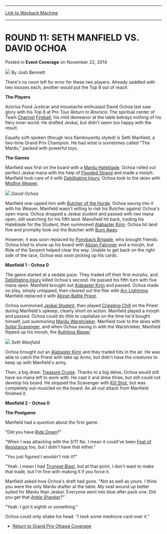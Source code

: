 
---
[Link to Wayback Machine](https://web.archive.org/web/20150921211042/http://magic.wizards.com/en/articles/archive/event-coverage/round-11-seth-manfield-vs-david-ochoa-2014-11-23)

[_metadata_:author]:- "Josh Bennett"
[_metadata_:description]:- "There's no room left for error for these two players. Already saddled with two lossses each, another would put the Top 8 out of reach. The Players"
[_metadata_:generator]:- "Drupal 7 (http://drupal.org)"
[_metadata_:node]:- "316558"
[_metadata_:path_date]:- "2014-11-23"
[_metadata_:publish_date]:- "2014-11-22"
[_metadata_:source]:- "div-main-content"
[_metadata_:title]:- "ROUND 11: SETH MANFIELD VS. DAVID OCHOA"
[_metadata_:wayback_capture_timestamp]:- "2015-09-21 21:10:42"
[_metadata_:wayback_raw_url]:- "https://web.archive.org/web/20150921211042id_/http://magic.wizards.com/en/articles/archive/event-coverage/round-11-seth-manfield-vs-david-ochoa-2014-11-23"
[_metadata_:wayback_url]:- "http://magic.wizards.com/en/articles/archive/event-coverage/round-11-seth-manfield-vs-david-ochoa-2014-11-23"
---


ROUND 11: SETH MANFIELD VS. DAVID OCHOA
=======================================



 Posted in **Event Coverage**
 on November 22, 2014 






![](https://media.magic.wizards.com/styles/auth_small/public/images/person/authorpic_joshbennett.jpg)
By Josh Bennett










There's no room left for error for these two players. Already saddled with two lossses each, another would put the Top 8 out of reach.


**The Players**


Azorius Food Justicar and moustache enthusiast David Ochoa last saw glory with his Top 8 at Pro Tour *Return to Ravnica*. The spiritual center of Team [Channel](http://gatherer.wizards.com/Pages/Card/Details.aspx?name=Channel) [Fireball](http://gatherer.wizards.com/Pages/Card/Details.aspx?name=Fireball), his mild demeanor at the table betrays nothing of his fiery inner world. He drafted Jeskai, but didn't seem too happy with the result.


Equally soft-spoken (though less flamboyantly styled) is Seth Manfield, a two-time Grand Prix Champion. He had what is sometimes called "The Mardu," packed with powerful toys.


**The Games**


Manfield was first on the board with a [Mardu Hateblade](http://gatherer.wizards.com/Pages/Card/Details.aspx?name=Mardu+Hateblade). Ochoa rolled out perfect Jeskai mana with the help of [Flooded Strand](http://gatherer.wizards.com/Pages/Card/Details.aspx?name=Flooded+Strand) and made a morph. Manfield took care of it with [Debilitating Injury](http://gatherer.wizards.com/Pages/Card/Details.aspx?name=Debilitating+Injury). Ochoa took to the skies with [Mistfire Weaver](http://gatherer.wizards.com/Pages/Card/Details.aspx?name=Mistfire+Weaver).


![](https://media.wizards.com/2014/events/gpott14/Rd11Ochoa.JPG)
*David Ochoa*

Manfield one-upped him with [Butcher of the Horde](http://gatherer.wizards.com/Pages/Card/Details.aspx?name=Butcher+of+the+Horde). Ochoa swung into it with his Weaver. Manfield wasn't willing to risk his Butcher against Ochoa's open mana. Ochoa dropped a Jeskai student and passed with two mana open, still searching for his fifth land. Mansfield hit back, trading his Hateblade for the Student, then summoned [Alabaster Kirin](http://gatherer.wizards.com/Pages/Card/Details.aspx?name=Alabaster+Kirin). Ochoa hit land five and promptly took out the Butcher with [Burn Away](http://gatherer.wizards.com/Pages/Card/Details.aspx?name=Burn+Away).



However, it was soon replaced by [Ponyback Brigade](http://gatherer.wizards.com/Pages/Card/Details.aspx?name=Ponyback+Brigade), who brought friends. Ochoa tried to shore up his board with [Abzan Falconer](http://gatherer.wizards.com/Pages/Card/Details.aspx?name=Abzan+Falconer) and a morph, but Ride of the Serpent helped clear the way. Unable to get back on the right side of the race, Ochoa was soon picking up his cards.


**Manfield 1 - Ochoa 0**


The game started at a sedate pace. They traded off their first morphs, and [Debilitating Injury](http://gatherer.wizards.com/Pages/Card/Details.aspx?name=Debilitating+Injury) killed Ochoa's second. He passed his fifth turn with five mana open. Manfield brought out [Alabaster Kirin](http://gatherer.wizards.com/Pages/Card/Details.aspx?name=Alabaster+Kirin) and passed. Ochoa made no play, simply untapped, then cleared out the flier with [Arc Lightning](http://gatherer.wizards.com/Pages/Card/Details.aspx?name=Arc+Lightning). Manfield replaced it with [Abzan Battle Priest](http://gatherer.wizards.com/Pages/Card/Details.aspx?name=Abzan+Battle+Priest).


Ochoa summoned [Jeskai Student](http://gatherer.wizards.com/Pages/Card/Details.aspx?name=Jeskai+Student), then played [Crippling Chill](http://gatherer.wizards.com/Pages/Card/Details.aspx?name=Crippling+Chill) on the Priest during Manfield's upkeep, clearly short on action. Manfield played a morph and passed. Ochoa could do little to capitalize on the time he'd bought himself, just summoning [Mardu Warshrieker](http://gatherer.wizards.com/Pages/Card/Details.aspx?name=Mardu+Warshrieker). Manfield took to the skies with [Sultai Scavenger](http://gatherer.wizards.com/Pages/Card/Details.aspx?name=Sultai+Scavenger), and when Ochoa swung in with the Warshrieker, Manfield flipped up his morph, the [Ruthless Ripper](http://gatherer.wizards.com/Pages/Card/Details.aspx?name=Ruthless+Ripper).


![](https://media.wizards.com/2014/events/gpott14/Rd11Manfield.JPG)
*Seth Manfield*

Ochoa brought out an [Alabaster Kirin](http://gatherer.wizards.com/Pages/Card/Details.aspx?name=Alabaster+Kirin) and they traded hits in the air. He was able to catch the Priest with take up Arms, but didn't have the creatures to keep up with Manfield's army.



Then, a big draw: [Treasure Cruise](http://gatherer.wizards.com/Pages/Card/Details.aspx?name=Treasure+Cruise). Thanks to a big delve, Ochoa would still have six mana left to work with. He cast it and drew three, but still could not develop his board. He stopped the Scavenger with [Kill Shot](http://gatherer.wizards.com/Pages/Card/Details.aspx?name=Kill+Shot), but was completely out-muscled on the board. An all-out attack from Manfield finished it.


**Manfield 2 - Ochoa 0**


**The Postgame**


Manfield had a question about the first game.


"Did you have [Ride Down](http://gatherer.wizards.com/Pages/Card/Details.aspx?name=Ride+Down)?"


"When I was attacking with the 3/1? No. I mean it could've been [Feat of Resistance](http://gatherer.wizards.com/Pages/Card/Details.aspx?name=Feat+of+Resistance) too, but I didn't have that either."


"You just figured I wouldn't risk it?"


"Yeah. I mean I had [Trumpet Blast](http://gatherer.wizards.com/Pages/Card/Details.aspx?name=Trumpet+Blast), but at that point, I don't want to make that trade, but I'm fine with making it if you force it.


Manfield asked how Ochoa's draft had gone. "Not as well as yours. I think you were the only Mardu drafter at the table. My seat wound up better suited for Mardu than Jeskai. Everyone went into blue after pack one. Did you get that [Ankle Shanker](http://gatherer.wizards.com/Pages/Card/Details.aspx?name=Ankle+Shanker)?"


"Yeah. I got it eighth or something."


Ochoa could only shake his head. "I took some mediocre card over it."


* [Return to Grand Prix Ottawa Coverage](http://magic.wizards.com/en/events/coverage/gpott14)

 




